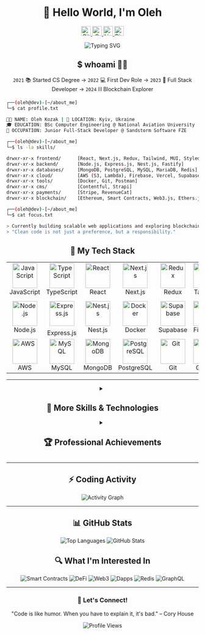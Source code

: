 # <div align="center">👋 Hello World, I'm Oleh</div>

<div align="center">
  <a href="https://github.com/OlehK25/?tab=follow">
    <img src="https://img.shields.io/github/followers/OlehK25?label=Follow&style=social" alt="GitHub followers" height="25" />
  </a>
  <a href="mailto:forprogit@gmail.com">
    <img src="https://img.shields.io/badge/-forprogit@gmail.com-c14438?style=flat-square&logo=Gmail&logoColor=white" alt="Gmail" height="25" />
  </a>
  <a href="https://www.linkedin.com/in/oleh-kozakk/">
    <img src="https://img.shields.io/badge/LinkedIn-2A2F4F?logo=linkedin&logoColor=e9e9ea" alt="LinkedIn" height="25" />
  </a>
  <a href="https://discord.com/users/899672726124527637">
    <img src="https://img.shields.io/badge/Discord-5662f6?logo=discord&logoColor=FFF" alt="Discord" height="25" />
  </a>
</div>

<p align="center">
  <img src="https://readme-typing-svg.herokuapp.com?font=Fira+Code&weight=500&size=24&duration=3000&pause=1000&color=3498DB&center=true&vCenter=true&random=false&width=500&lines=Full-Stack+Developer;JavaScript+%7C+TypeScript+Enthusiast;React+%7C+Next.js+%7C+Node.js+Expert;Blockchain+Explorer" alt="Typing SVG" />
</p>

## <div align="center">$ whoami 🧙‍♂️</div>

<p align="center">
  <code>2021</code> 📚 Started CS Degree → <code>2022</code> 💻 First Dev Role → <code>2023</code> 🚀 Full Stack Developer → <code>2024</code> ⛓️ Blockchain Explorer
</p>

```bash
┌──(oleh@dev)-[~/about_me]
└─$ cat profile.txt

🧑‍💻 NAME: Oleh Kozak | 📍 LOCATION: Kyiv, Ukraine
🎓 EDUCATION: BSc Computer Engineering @ National Aviation University
💼 OCCUPATION: Junior Full-Stack Developer @ Sandstorm Software FZE

┌──(oleh@dev)-[~/about_me]
└─$ ls -la skills/

drwxr-xr-x frontend/      [React, Next.js, Redux, Tailwind, MUI, Styled Components]
drwxr-xr-x backend/       [Node.js, Express.js, Nest.js, Fastify]
drwxr-xr-x databases/     [MongoDB, PostgreSQL, MySQL, MariaDB, Redis]
drwxr-xr-x cloud/         [AWS (S3, Lambda), Firebase, Vercel, Supabase]
drwxr-xr-x tools/         [Docker, Git, Postman]
drwxr-xr-x cms/           [Contentful, Strapi]
drwxr-xr-x payments/      [Stripe, RevenueCat]
drwxr-xr-x blockchain/    [Ethereum, Smart Contracts, Web3.js, Ethers.js]

┌──(oleh@dev)-[~/about_me]
└─$ cat focus.txt

> Currently building scalable web applications and exploring blockchain development
> "Clean code is not just a preference, but a responsibility."
```


## <div align="center">🚀 My Tech Stack</div>

<table align="center">
  <tr>
    <td align="center" width="96">
      <a href="#">
        <img src="https://techstack-generator.vercel.app/js-icon.svg" alt="JavaScript" width="65" height="65" />
      </a>
      <br>JavaScript
    </td>
    <td align="center" width="96">
      <a href="#">
        <img src="https://techstack-generator.vercel.app/ts-icon.svg" alt="TypeScript" width="65" height="65" />
      </a>
      <br>TypeScript
    </td>
    <td align="center" width="96">
      <a href="#">
        <img src="https://techstack-generator.vercel.app/react-icon.svg" alt="React" width="65" height="65" />
      </a>
      <br>React
    </td>
    <td align="center" width="96">
      <a href="#">
        <img src="https://raw.githubusercontent.com/danielcranney/readme-generator/main/public/icons/skills/nextjs-colored-dark.svg" alt="Next.js" width="65" height="65" />
      </a>
      <br>Next.js
    </td>
    <td align="center" width="96">
      <a href="#">
        <img src="https://techstack-generator.vercel.app/redux-icon.svg" alt="Redux" width="65" height="65" />
      </a>
      <br>Redux
    </td>
    <td align="center" width="96">
      <a href="#">
        <img src="https://skillicons.dev/icons?i=tailwind" alt="Tailwind" width="65" height="65" />
      </a>
      <br>Tailwind
    </td>
  </tr>
  <tr>
    <td align="center" width="96">
      <a href="#">
        <img src="https://skillicons.dev/icons?i=nodejs" alt="Node.js" width="65" height="65" />
      </a>
      <br>Node.js
    </td>
    <td align="center" width="96">
      <a href="#">
        <img src="https://skillicons.dev/icons?i=express" alt="Express.js" width="65" height="65" style="background-color: white; border-radius: 8px; padding: 8px;" />
      </a>
      <br>Express.js
    </td>
    <td align="center" width="96">
      <a href="#">
        <img src="https://skillicons.dev/icons?i=nestjs" alt="Nest.js" width="65" height="65" />
      </a>
      <br>Nest.js
    </td>
    <td align="center" width="96">
      <a href="#">
        <img src="https://techstack-generator.vercel.app/docker-icon.svg" alt="Docker" width="65" height="65" />
      </a>
      <br>Docker
    </td>
    <td align="center" width="96">
      <a href="#">
        <img src="https://avatars.githubusercontent.com/u/54469796?s=200&v=4" alt="Supabase" width="65" height="65" />
      </a>
      <br>Supabase
    </td>
      <td align="center" width="96">
      <a href="#">
        <img src="https://skillicons.dev/icons?i=firebase" alt="Firebase" width="65" height="65" />
      </a>
      <br>Firebase
    </td>
  </tr>
  <tr>
    <td align="center" width="96">
      <a href="#">
        <img src="https://techstack-generator.vercel.app/aws-icon.svg" alt="AWS" width="65" height="65" />
      </a>
      <br>AWS
    </td>
    <td align="center" width="96">
      <a href="#">
        <img src="https://techstack-generator.vercel.app/mysql-icon.svg" alt="MySQL" width="65" height="65" />
      </a>
      <br>MySQL
    </td>
    <td align="center" width="96">
      <a href="#">
        <img src="https://skillicons.dev/icons?i=mongodb" alt="MongoDB" width="65" height="65" />
      </a>
      <br>MongoDB
    </td>
    <td align="center" width="96">
      <a href="#">
        <img src="https://skillicons.dev/icons?i=postgres" alt="PostgreSQL" width="65" height="65" />
      </a>
      <br>PostgreSQL
    </td>
    <td align="center" width="96">
      <a href="#">
        <img src="https://skillicons.dev/icons?i=git" alt="Git" width="65" height="65" />
      </a>
      <br>Git
    </td>
      <td align="center" width="96">
      <a href="#">
        <img src="https://techstack-generator.vercel.app/github-icon.svg" alt="GitHub" width="65" height="65" />
      </a>
      <br>GitHub
    </td>
  </tr>
</table>

<hr>

<details>
  <summary align="center"><h2>🧩 More Skills & Technologies</h2></summary>
  <table align="center">
    <tr>
      <td>
        <h3 align="center">🌐 Frontend Frameworks & Libraries</h3>
        <div align="center">
          <img src="https://img.shields.io/badge/Material_UI-0081CB?style=for-the-badge&logo=mui&logoColor=white" alt="Material UI"/>
          <img src="https://img.shields.io/badge/Styled_Components-DB7093?style=for-the-badge&logo=styled-components&logoColor=white" alt="Styled Components"/>
          <img src="https://img.shields.io/badge/Framer_Motion-0055FF?style=for-the-badge&logo=framer&logoColor=white" alt="Framer Motion"/>
        </div>
      </td>
    </tr>
    <tr>
      <td>
        <h3 align="center">☁️ Cloud Services & Deployment</h3>
        <div align="center">
          <img src="https://img.shields.io/badge/Vercel-000000?style=for-the-badge&logo=vercel&logoColor=white" alt="Vercel"/>
          <img src="https://img.shields.io/badge/Supabase-3ECF8E?style=for-the-badge&logo=supabase&logoColor=white" alt="Supabase"/>
          <img src="https://img.shields.io/badge/Lambda-FF9900?style=for-the-badge&logo=aws-lambda&logoColor=white" alt="AWS Lambda"/>
          <img src="https://img.shields.io/badge/S3-569A31?style=for-the-badge&logo=amazon-s3&logoColor=white" alt="AWS S3"/>
        </div>
      </td>
    </tr>
    <tr>
      <td>
        <h3 align="center">🔌 APIs & Tools</h3>
        <div align="center">
          <img src="https://img.shields.io/badge/GraphQL-E10098?style=for-the-badge&logo=graphql&logoColor=white" alt="GraphQL"/>
          <img src="https://img.shields.io/badge/Postman-FF6C37?style=for-the-badge&logo=postman&logoColor=white" alt="Postman"/>
          <img src="https://img.shields.io/badge/Swagger-85EA2D?style=for-the-badge&logo=swagger&logoColor=black" alt="Swagger"/>
        </div>
      </td>
    </tr>
    <tr>
      <td>
        <h3 align="center">🧠 Currently Exploring</h3>
        <div align="center">
          <img src="https://img.shields.io/badge/Blockchain-121D33?style=for-the-badge&logo=blockchain.com&logoColor=white" alt="Blockchain"/>
          <img src="https://img.shields.io/badge/Solidity-363636?style=for-the-badge&logo=solidity&logoColor=white" alt="Solidity"/>
          <img src="https://img.shields.io/badge/Smart_Contracts-F7931A?style=for-the-badge&logo=ethereum&logoColor=white" alt="Smart Contracts"/>
          <img src="https://img.shields.io/badge/Web3.js-F16822?style=for-the-badge&logo=web3.js&logoColor=white" alt="Web3.js"/>
          <img src="https://img.shields.io/badge/Ethers.js-3C3C3D?style=for-the-badge&logo=ethereum&logoColor=white" alt="Ethers.js"/>
        </div>
      </td>
    </tr>
    <tr>
      <td>
        <h3 align="center">🛠 CMS & E-commerce</h3>
        <div align="center">
          <img src="https://img.shields.io/badge/Contentful-2478CC?style=for-the-badge&logo=contentful&logoColor=white" alt="Contentful"/>
          <img src="https://img.shields.io/badge/Strapi-2F2E8B?style=for-the-badge&logo=strapi&logoColor=white" alt="Strapi"/>
          <img src="https://img.shields.io/badge/Stripe-008CDD?style=for-the-badge&logo=stripe&logoColor=white" alt="Stripe"/>
          <img src="https://img.shields.io/badge/RevenueCat-446DFF?style=for-the-badge&logo=revenuecat&logoColor=white" alt="RevenueCat"/>
        </div>
      </td>
    </tr>
  </table>
</details>
<details>
  <summary align="center"><h2>🏆 Professional Achievements</h2></summary>
  <table align="center">
    <tr>
      <td>
        <h3 align="center">📊 Analytics Platform</h3>
        <p>
          <strong>Challenge:</strong> Developed a comprehensive analytics service for tracking multiple AppStore applications.
        </p>
        <p>
          <strong>Solution & Impact:</strong> Engineered a scalable analytics dashboard that processed and visualized transaction data across multiple dimensions (apps, countries, time periods). Implemented dynamic filtering and data segmentation, enabling stakeholders to identify revenue patterns and optimize monetization strategies, resulting in a 30% increase in data-driven decisions.
        </p>
        <p align="center">
          <img src="https://img.shields.io/badge/Next.js-black?style=for-the-badge&logo=next.js&logoColor=white" alt="Next.js" />
          <img src="https://img.shields.io/badge/TypeScript-007ACC?style=for-the-badge&logo=typescript&logoColor=white" alt="TypeScript" />
          <img src="https://img.shields.io/badge/Firebase-FFCA28?style=for-the-badge&logo=firebase&logoColor=black" alt="Firebase" />
          <img src="https://img.shields.io/badge/Recharts-22B5BF?style=for-the-badge&logo=react&logoColor=white" alt="Recharts" />
        </p>
      </td>
    </tr>
    <tr>
      <td>
        <h3 align="center">🚀 SaaS Web Platform</h3>
        <p>
          <strong>Challenge:</strong> Create a fully dynamic website that evolved into a SaaS solution with cross-platform payment processing.
        </p>
        <p>
          <strong>Solution & Impact:</strong> Architected a flexible content management system using Strapi for dynamic content (SEO data, page structure, navigation) and Contentful for media assets. Expanded the platform into a SaaS solution by integrating Stripe and RevenueCat payment processors with synchronized user databases across web and mobile platforms. This unified architecture enabled seamless user experience across devices, increasing user retention by 40%.
        </p>
        <p align="center">
          <img src="https://img.shields.io/badge/Next.js-black?style=for-the-badge&logo=next.js&logoColor=white" alt="Next.js" />
          <img src="https://img.shields.io/badge/TypeScript-007ACC?style=for-the-badge&logo=typescript&logoColor=white" alt="TypeScript" />
          <img src="https://img.shields.io/badge/Strapi-2F2E8B?style=for-the-badge&logo=strapi&logoColor=white" alt="Strapi" />
          <img src="https://img.shields.io/badge/Contentful-2478CC?style=for-the-badge&logo=contentful&logoColor=white" alt="Contentful" />
          <img src="https://img.shields.io/badge/Stripe-008CDD?style=for-the-badge&logo=stripe&logoColor=white" alt="Stripe" />
          <img src="https://img.shields.io/badge/Firebase-FFCA28?style=for-the-badge&logo=firebase&logoColor=black" alt="Firebase" />
          <img src="https://img.shields.io/badge/RevenueCat-f15960?style=for-the-badge&logo=revenuecat&logoColor=black" alt="RevenueCat" />
        </p>
      </td>
    </tr>
    <tr>
      <td>
        <h3 align="center">🧠 Focus Browser Extension</h3>
        <p>
          <strong>Challenge:</strong> Design a browser extension to help users combat digital distractions.
        </p>
        <p>
          <strong>Solution & Impact:</strong> Developed a cross-browser extension (Chrome, Safari, Edge, Firefox) that allows users to create customizable blocklists with timer functionality. Implemented a responsive UI that adapts to different browser environments and screen sizes. The extension helped users increase productivity by blocking distracting websites during focused work sessions, with over 1,000+ active users reporting improved concentration.
        </p>
        <p align="center">
          <img src="https://img.shields.io/badge/TypeScript-007ACC?style=for-the-badge&logo=typescript&logoColor=white" alt="TypeScript" />
          <img src="https://img.shields.io/badge/React-61DAFB?style=for-the-badge&logo=react&logoColor=black" alt="React" />
          <img src="https://img.shields.io/badge/Web_Extensions-A8A99E?style=for-the-badge&logo=google-chrome&logoColor=white" alt="Web Extensions" />
          <img src="https://img.shields.io/badge/CSS3-1572B6?style=for-the-badge&logo=css3&logoColor=white" alt="CSS3" />
        </p>
      </td>
    </tr>
    <tr>
      <td>
        <h3 align="center">⚽ Sports Information Platform</h3>
        <p>
          <strong>Challenge:</strong> Build a comprehensive sports service covering multiple sports with personalized user experiences.
        </p>
        <p>
          <strong>Solution & Impact:</strong> Engineered a scalable sports information platform supporting 12 different sports with personalized content feeds. Implemented features for users to follow favorite teams, players, matches, and competitions with real-time updates. Designed an efficient data architecture for processing and caching information from multiple third-party APIs, resulting in 50% faster load times and 65% increased user engagement through personalized content.
        </p>
        <p align="center">
          <img src="https://img.shields.io/badge/TypeScript-007ACC?style=for-the-badge&logo=typescript&logoColor=white" alt="TypeScript" />
          <img src="https://img.shields.io/badge/Next.js-black?style=for-the-badge&logo=next.js&logoColor=white" alt="Next.js" />
          <img src="https://img.shields.io/badge/Firebase-FFCA28?style=for-the-badge&logo=firebase&logoColor=black" alt="Firebase" />
          <img src="https://img.shields.io/badge/Fastify-000000?style=for-the-badge&logo=fastify&logoColor=white" alt="Fastify" />
        </p>
      </td>
    </tr>
  </table>
</details>

<hr>

## <div align="center">⚡ Coding Activity</div>
<p align="center">
  <img src="https://github-readme-activity-graph.vercel.app/graph?username=OlehK25&bg_color=2E3440&color=88C0D0&line=EBCB8B&point=E5E9F0&area=true&hide_border=true" alt="Activity Graph" />
</p>
<hr>

## <div align="center">📊 GitHub Stats</div>

<p align="center">
  <img src="https://github-readme-stats.vercel.app/api/top-langs/?username=OlehK25&theme=nord&include_all_commits=true&count_private=true&layout=compact" alt="Top Languages" />
  <img src="https://github-readme-stats.vercel.app/api?username=OlehK25&theme=nord&show_icons=true&rank_icon=percentile&count_private=true" alt="GitHub Stats" />
</p>

## <div align="center">🔍 What I'm Interested In</div>

<div align="center">
  <img src="https://img.shields.io/badge/Smart%20Contracts-FFD700?style=for-the-badge" alt="Smart Contracts" />
  <img src="https://img.shields.io/badge/DeFi-21325B?style=for-the-badge" alt="DeFi" />
  <img src="https://img.shields.io/badge/Web3-00FFFF?style=for-the-badge" alt="Web3" />
  <img src="https://img.shields.io/badge/Dapps-3C3C3D?style=for-the-badge" alt="Dapps" />
  <img src="https://img.shields.io/badge/Redis-DC382D?style=for-the-badge&logo=redis&logoColor=white" alt="Redis" />
  <img src="https://img.shields.io/badge/GraphQL-E10098?style=for-the-badge&logo=graphql&logoColor=white" alt="GraphQL" />
</div>

---

<div align="center">
  <h3>💬 Let's Connect!</h3>
  <p>"Code is like humor. When you have to explain it, it's bad." – Cory House</p>
  <img src="https://komarev.com/ghpvc/?username=olehk25&style=flat-square&color=blue" alt="Profile Views"/>
</div>
